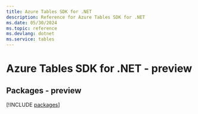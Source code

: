 ```yaml
---
title: Azure Tables SDK for .NET
description: Reference for Azure Tables SDK for .NET
ms.date: 05/30/2024
ms.topic: reference
ms.devlang: dotnet
ms.service: tables
---
```

# Azure Tables SDK for .NET - preview
## Packages - preview
[!INCLUDE [packages](tables-index.md)]